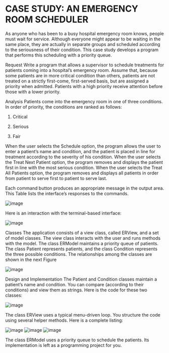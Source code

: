 # CASE STUDY: AN EMERGENCY ROOM SCHEDULER
As anyone who has been to a busy hospital emergency room knows, people must wait for service. Although everyone might appear to be waiting in the same place, they are actually in separate groups and scheduled according to the seriousness of their condition. This case study develops a program that performs this scheduling with a priority queue.

Request
Write a program that allows a supervisor to schedule treatments for patients coming into a hospital’s emergency room. Assume that, because some patients are in more critical condition than others, patients are not treated on a strictly first-come, first-served basis, but are assigned a priority when admitted. Patients with a high priority receive attention before those with a lower priority.

Analysis
Patients come into the emergency room in one of three conditions. In order of priority, the conditions are ranked as follows:

1. Critical

2. Serious

3. Fair

When the user selects the Schedule option, the program allows the user to enter a patient’s name and condition, and the patient is placed in line for treatment according to the severity of his condition. When the user selects the Treat Next Patient option, the program removes and displays the patient first in line with the most serious condition. When the user selects the Treat All Patients option, the program removes and displays all patients in order from patient to serve first to patient to serve last.

Each command button produces an appropriate message in the output area. This Table lists the interface’s responses to the commands.

![image](https://user-images.githubusercontent.com/19671036/60823986-68e7b180-a16e-11e9-97d9-a82d5fdb2a58.png)

Here is an interaction with the terminal-based interface:

![image](https://user-images.githubusercontent.com/19671036/60824044-874dad00-a16e-11e9-8f64-dc7a9ee87dc2.png)

Classes
The application consists of a view class, called ERView, and a set of model classes. The view class interacts with the user and runs methods with the model. The class ERModel maintains a priority queue of patients. The class Patient represents patients, and the class Condition represents the three possible conditions. The relationships among the classes are shown in the next Figure

![image](https://user-images.githubusercontent.com/19671036/60824111-a2b8b800-a16e-11e9-87ec-6c4e46fe1baf.png)

Design and Implementation
The Patient and Condition classes maintain a patient’s name and condition. You can compare (according to their conditions) and view them as strings. Here is the code for these two classes:

![image](https://user-images.githubusercontent.com/19671036/60824173-bebc5980-a16e-11e9-9ff1-b18918d06fcc.png)

The class ERView uses a typical menu-driven loop. You structure the code using several helper methods. Here is a complete listing:

![image](https://user-images.githubusercontent.com/19671036/60824226-d85da100-a16e-11e9-97ee-3b7f7ced417b.png)
![image](https://user-images.githubusercontent.com/19671036/60824277-ef9c8e80-a16e-11e9-8637-e48eb791f5fb.png)
![image](https://user-images.githubusercontent.com/19671036/60824335-0a6f0300-a16f-11e9-93ad-f57022329773.png)

The class ERModel uses a priority queue to schedule the patients. Its implementation is left as a programming project for you.


